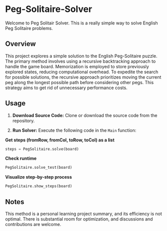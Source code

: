 # Peg-Solitaire-Solver
Welcome to Peg Solitair Solver. This is a really simple way to solve English Peg Solitaire problems.

## Overview
This project explores a simple solution to the English Peg-Solitaire puzzle. The primary method involves using a recursive backtracking approach to handle the game board. Memorization is employed to store previously explored states, reducing computational overhead. To expedite the search for possible solutions, the recursive approach prioritizes moving the current peg along the longest possible path before considering other pegs. This strategy aims to get rid of unnecessary performance costs.

## Usage
1. **Download Source Code:**
   Clone or download the source code from the repository.

2. **Run Solver:**
   Execute the following code in the `Main` function:
   
 **Get steps (fromRow, fromCol, toRow, toCol) as a list**
   ```python
   steps = PegSolitaire.solve(board)
   ```
   
 **Check runtime**
   ```python
   PegSolitaire.solve_test(board)
   ```
   
 **Visualize step-by-step process**
   ```python
   PegSolitaire.show_steps(board)
   ```

## Notes
This method is a personal learning project summary, and its efficiency is not optimal. There is substantial room for optimization, and discussions and contributions are welcome.
